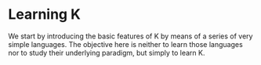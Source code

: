 # Learning K

We start by introducing the basic features of K by means of a series
of very simple languages.  The objective here is neither to learn those
languages nor to study their underlying paradigm, but simply to learn K.
